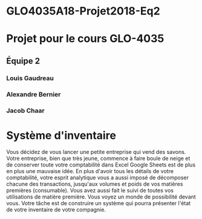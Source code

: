 # GLO4035A18-Projet2018-Eq2

# Projet pour le cours GLO-4035
## Équipe 2 
### Louis Gaudreau 
### Alexandre Bernier
### Jacob Chaar

# Système d'inventaire

Vous décidez de vous lancer une petite entreprise qui vend des savons. Votre entreprise, bien que très jeune, commence à faire boule de neige et de conserver toute votre comptabilité dans Excel Google Sheets est de plus en plus une mauvaise idée. En plus d'avoir tous les détails de votre comptabilité, votre esprit analytique vous a aussi imposé de décomposer chacune des transactions, jusqu'aux volumes et poids de vos matières premières (consumable). Vous avez aussi fait le suivi de toutes vos utilisations de matière première. Vous voyez un monde de possibilité devant vous. Votre tâche est de construire un système qui pourra présenter l'état de votre inventaire de votre compagnie.


